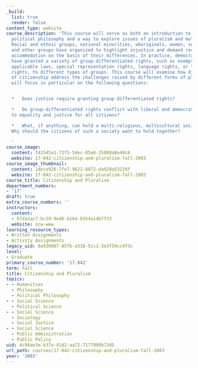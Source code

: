 ```yaml
---
_build:
  list: true
  render: false
content_type: website
course_description: 'This course will serve as both an introduction to contemporary
  political philosophy and a way to explore issues of pluralism and multiculturalism.
  Racial and ethnic groups, national minorities, aboriginals, women, sexual minorities,
  and other groups have organized to highlight injustice and demand recognition and
  accommodation on the basis of their differences. In practice, democratic states
  have granted a variety of group-differentiated rights, such as exemptions from generally
  applicable laws, special representation rights, language rights, or limited self-government
  rights, to different types of groups. This course will examine how different theories
  of citizenship address the challenges raised by different forms of pluralism. We
  will focus in particular on the following questions:


  *   Does justice require granting group-differentiated rights?

  *   Do group-differentiated rights conflict with liberal and democratic commitments
  to equality and justice for all citizens?

  *   What, if anything, can hold a multi-religious, multicultural society together?
  Why should the citizens of such a society want to hold together?

  '
course_image:
  content: f41545a1-72f5-54ec-05a6-35880a8e48c8
  website: 17-042-citizenship-and-pluralism-fall-2003
course_image_thumbnail:
  content: 1dece926-7fe7-9622-8872-da928a53229f
  website: 17-042-citizenship-and-pluralism-fall-2003
course_title: Citizenship and Pluralism
department_numbers:
- '17'
draft: true
extra_course_numbers: ''
instructors:
  content:
  - 67da2ac7-bc19-9e46-b164-b554a1db7f33
  website: ocw-www
learning_resource_types:
- Written Assignments
- Activity Assignments
legacy_uid: 0a930807-05fb-e518-5cc1-3e3f59cc4f3c
level:
- Graduate
primary_course_number: '17.042'
term: Fall
title: Citizenship and Pluralism
topics:
- - Humanities
  - Philosophy
  - Political Philosophy
- - Social Science
  - Political Science
- - Social Science
  - Sociology
  - Social Justice
- - Social Science
  - Public Administration
  - Public Policy
uid: 4c94ae3e-b37e-41d2-aa72-7177909b73d5
url_path: courses/17-042-citizenship-and-pluralism-fall-2003
year: '2003'
---
```

